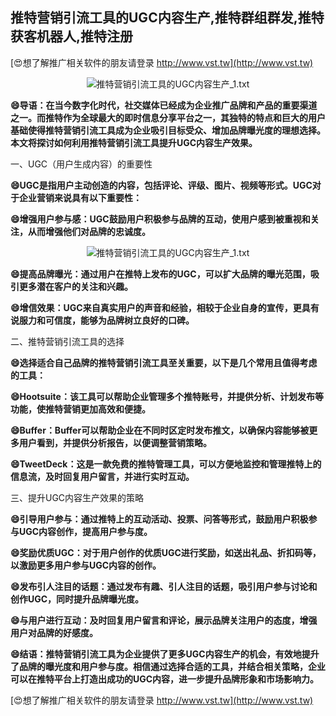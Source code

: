 ## **推特营销引流工具的UGC内容生产,推特群组群发,推特获客机器人,推特注册**

[😍想了解推广相关软件的朋友请登录 http://www.vst.tw](http://www.vst.tw)

 <center><img src="https://vst.tw/MP4/tuiguang/png/8.png" alt="推特营销引流工具的UGC内容生产_1.txt"></center>

**😄导语：在当今数字化时代，社交媒体已经成为企业推广品牌和产品的重要渠道之一。而推特作为全球最大的即时信息分享平台之一，其独特的特点和巨大的用户基础使得推特营销引流工具成为企业吸引目标受众、增加品牌曝光度的理想选择。本文将探讨如何利用推特营销引流工具提升UGC内容生产效果。**

一、UGC（用户生成内容）的重要性

**😄UGC是指用户主动创造的内容，包括评论、评级、图片、视频等形式。UGC对于企业营销来说具有以下重要性：**

**😄增强用户参与感：UGC鼓励用户积极参与品牌的互动，使用户感到被重视和关注，从而增强他们对品牌的忠诚度。**

 <center><img src="https://vst.tw/MP4/tuiguang/png/8.png" alt="推特营销引流工具的UGC内容生产_1.txt"></center>

**😄提高品牌曝光：通过用户在推特上发布的UGC，可以扩大品牌的曝光范围，吸引更多潜在客户的关注和兴趣。**

**😄增信效果：UGC来自真实用户的声音和经验，相较于企业自身的宣传，更具有说服力和可信度，能够为品牌树立良好的口碑。**

二、推特营销引流工具的选择

**😄选择适合自己品牌的推特营销引流工具至关重要，以下是几个常用且值得考虑的工具：**

**😄Hootsuite：该工具可以帮助企业管理多个推特账号，并提供分析、计划发布等功能，使推特营销更加高效和便捷。**

**😄Buffer：Buffer可以帮助企业在不同时区定时发布推文，以确保内容能够被更多用户看到，并提供分析报告，以便调整营销策略。**

**😄TweetDeck：这是一款免费的推特管理工具，可以方便地监控和管理推特上的信息流，及时回复用户留言，并进行实时互动。**

三、提升UGC内容生产效果的策略

**😄引导用户参与：通过推特上的互动活动、投票、问答等形式，鼓励用户积极参与UGC内容创作，提高用户参与度。**

**😄奖励优质UGC：对于用户创作的优质UGC进行奖励，如送出礼品、折扣码等，以激励更多用户参与UGC内容的创作。**

**😄发布引人注目的话题：通过发布有趣、引人注目的话题，吸引用户参与讨论和创作UGC，同时提升品牌曝光度。**

**😄与用户进行互动：及时回复用户留言和评论，展示品牌关注用户的态度，增强用户对品牌的好感度。**

**😄结语：推特营销引流工具为企业提供了更多UGC内容生产的机会，有效地提升了品牌的曝光度和用户参与度。相信通过选择合适的工具，并结合相关策略，企业可以在推特平台上打造出成功的UGC内容，进一步提升品牌形象和市场影响力。**

[😍想了解推广相关软件的朋友请登录 http://www.vst.tw](http://www.vst.tw)



